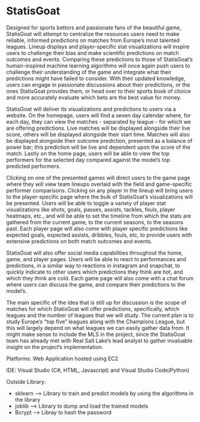 # StatisGoat

Designed for sports bettors and passionate fans of the beautiful game, StatisGoat will attempt to centralize the resources users need to make reliable, informed predictions on matches from Europe’s most talented leagues. Lineup displays and player-specific stat visualizations will inspire users to challenge their bias and make scientific predictions on match outcomes and events. Comparing these predictions to those of StatisGoat’s human-inspired machine learning algorithms will once again push users to challenge their understanding of the game and integrate what their predictions might have failed to consider. With their updated knowledge, users can engage in passionate discussions about their predictions, or the ones StatisGoat provides them, or head over to their sports book of choice and more accurately evaluate which bets are the best value for money.

StatisGoat will deliver its visualizations and predictions to users via a website. On the homepage, users will find a seven day calendar where, for each day, they can view the matches - separated by league - for which we are offering predictions. Live matches will be displayed alongside their live score, others will be displayed alongside their start time. Matches will also be displayed alongside their outcome prediction, presented as a balance of power bar; this prediction will be live and dependent upon the score of the match. Lastly on the home page, users will be able to view the top performers for the selected day compared against the model’s top predicted performers.

Clicking on one of the presented games will direct users to the game page where they will view team lineups overlaid with the field and game-specific performer comparisons. Clicking on any player in the lineup will bring users to the player-specific page where the bulk of StatisGoat’s visualizations will be presented. Users will be able to toggle a variety of player stat visualizations like shots, goals, passes, assists, tackles, fouls, player heatmaps, etc., and will be able to set the timeline from which the stats are gathered from the current game, to the current seasons, to the seasons past. Each player page will also come with player specific predictions like expected goals, expected assists, dribbles, fouls, etc, to provide users with extensive predictions on both match outcomes and events.

StatisGoat will also offer social media capabilities throughout the home, game, and player pages. Users will be able to react to performances and predictions, in a similar way to reactions in instagram and snapchat, to quickly indicate to other users which predictions they think are hot, and which they think are cold. Each game page will also come with a chat forum where users can discuss the game, and compare their predictions to the model’s.

The main specific of the idea that is still up for discussion is the scope of matches for which StatisGoat will offer predictions, specifically, which leagues and the number of leagues that we will study. The current plan is to study Europe’s “top five” leagues along with the Champions League, but this will largely depend on what leagues we can easily gather data from. It might make sense to include the MLS in the project, since the StatisGoat team has already met with Real Salt Lake’s lead analyst to gather invaluable insight on the project’s implementation.


Platforms: Web Application hosted using EC2

IDE: Visual Studio (C#, HTML, Javascript) and Visual Studio Code(Python)

Outside Library: 
- sklearn --> Library to train and predict models by using the algorithms in the library
- joblib --> Library to dump and load the trained models
- Bcrypt --> Libray to hash the password

